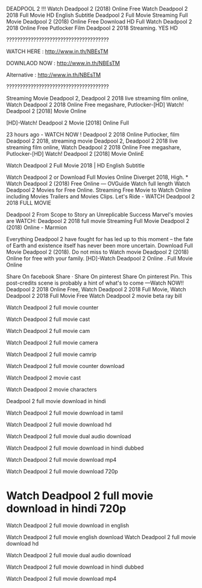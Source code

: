 DEADPOOL 2  !!! Watch Deadpool 2 (2018) Online Free Watch Deadpool 2 2018 Full Movie HD English Subtitle Deadpool 2 Full Movie Streaming Full Movie Deadpool 2 (2018) Online Free Download HD Full Watch Deadpool 2 2018 Online Free Putlocker Film Deadpool 2 2018 Streaming. YES HD

??????????????????????????????????????

WATCH HERE :  http://www.in.th/NBEsTM

DOWNLAOD NOW :  http://www.in.th/NBEsTM

Alternative :  http://www.in.th/NBEsTM

??????????????????????????????????????

Streaming Movie Deadpool 2, Deadpool 2 2018 live streaming film online, Watch Deadpool 2 2018 Online Free megashare, Putlocker-[HD] Watch! Deadpool 2 [2018] Movie Online

[HD]-Watch! Deadpool 2 Movie [2018] Online Full

23 hours ago - WATCH NOW ! Deadpool 2 2018 Online Putlocker, film Deadpool 2 2018, streaming movie Deadpool 2, Deadpool 2 2018 live streaming film online, Watch Deadpool 2 2018 Online Free megashare, Putlocker-[HD] Watch! Deadpool 2 [2018] Movie OnlinE

Watch Deadpool 2 Full Movie 2018 | HD English Subtitle

Watch Deadpool 2 or Download Full Movies Online Diverget 2018, High. * Watch Deadpool 2 (2018) Free Online — OVGuide Watch full length Watch Deadpool 2 Movies for Free Online. Streaming Free Movie to Watch Online including Movies Trailers and Movies Clips. Let's Ride - WATCH Deadpool 2 2018 FULL MOVIE

Deadpool 2 From Scope to Story an Unreplicable Success Marvel's movies are WATCH: Deadpool 2 2018 full movie Streaming Full Movie Deadpool 2 (2018) Online - Marmion

Everything Deadpool 2 have fought for has led up to this moment – the fate of Earth and existence itself has never been more uncertain. Download Full Movie Deadpool 2 (2018). Do not miss to Watch movie Deadpool 2 (2018) Online for free with your family. [HD]-Watch Deadpool 2 Online . Full Movie Online

Share On facebook Share · Share On pinterest Share On pinterest Pin. This post-credits scene is probably a hint of what's to come —Watch NOW!! Deadpool 2 2018 Online Free, Watch Deadpool 2 2018 Full Movie, Watch Deadpool 2 2018 Full Movie Free Watch Deadpool 2 movie beta ray bill

Watch Deadpool 2 full movie counter

Watch Deadpool 2 full movie cast

Watch Deadpool 2 full movie cam

Watch Deadpool 2 full movie camera

Watch Deadpool 2 full movie camrip

Watch Deadpool 2 full movie counter download

Watch Deadpool 2 movie cast

Watch Deadpool 2 movie characters

Deadpool 2 full movie download in hindi

Watch Deadpool 2 full movie download in tamil

Watch Deadpool 2 full movie download hd

Watch Deadpool 2 full movie dual audio download

Watch Deadpool 2 full movie download in hindi dubbed

Watch Deadpool 2 full movie download mp4

Watch Deadpool 2 full movie download 720p

Watch Deadpool 2 full movie download in hindi 720p
================
Watch Deadpool 2 full movie download in english

Watch Deadpool 2 full movie english download
Watch Deadpool 2 full movie download hd

Watch Deadpool 2 full movie dual audio download

Watch Deadpool 2 full movie download in hindi dubbed

Watch Deadpool 2 full movie download mp4

